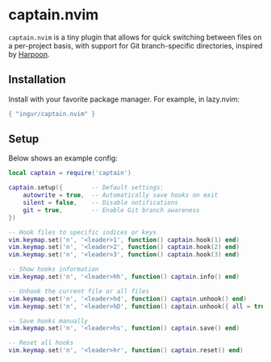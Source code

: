 # captain.nvim
`captain.nvim` is a tiny plugin that allows for quick switching between files on a per-project basis, with support for Git branch-specific directories, inspired by [Harpoon](https://github.com/ThePrimeagen/harpoon).

## Installation

Install with your favorite package manager. For example, in lazy.nvim:
```lua
{ "ingur/captain.nvim" }
```

## Setup

Below shows an example config:
```lua
local captain = require('captain')

captain.setup({        -- Default settings:
    autowrite = true,  -- Automatically save hooks on exit
    silent = false,    -- Disable notifications
    git = true,        -- Enable Git branch awareness
})

-- Hook files to specific indices or keys
vim.keymap.set('n', '<leader>1', function() captain.hook(1) end)
vim.keymap.set('n', '<leader>2', function() captain.hook(2) end)
vim.keymap.set('n', '<leader>3', function() captain.hook(3) end)

-- Show hooks information
vim.keymap.set('n', '<leader>hh', function() captain.info() end)

-- Unhook the current file or all files
vim.keymap.set('n', '<leader>hd', function() captain.unhook() end)
vim.keymap.set('n', '<leader>hD', function() captain.unhook({ all = true }) end)

-- Save hooks manually
vim.keymap.set('n', '<leader>hs', function() captain.save() end)

-- Reset all hooks
vim.keymap.set('n', '<leader>hr', function() captain.reset() end)
```

